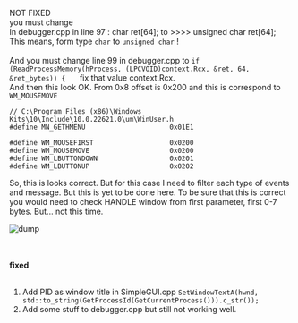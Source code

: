 NOT FIXED <br />
you must change<br />
In debugger.cpp in line 97 : char ret[64]; to >>>> unsigned char ret[64]; <br />
This means, form type ```char``` to ```unsigned char``` !
<br /><br />
And you must change line 99 in debugger.cpp to
```if (ReadProcessMemory(hProcess, (LPCVOID)context.Rcx, &ret, 64, &ret_bytes)) {	```
fix that value context.Rcx.<br />
And then this look OK. From 0x8 offset is 0x200 and this is correspond to ```WM_MOUSEMOVE``` 
```
// C:\Program Files (x86)\Windows Kits\10\Include\10.0.22621.0\um\WinUser.h
#define MN_GETHMENU                     0x01E1

#define WM_MOUSEFIRST                   0x0200
#define WM_MOUSEMOVE                    0x0200
#define WM_LBUTTONDOWN                  0x0201
#define WM_LBUTTONUP                    0x0202
```
So, this is looks correct. But for this case I need to filter each type of events and message. But this is yet to be done here. To be sure that this is correct you would need to check HANDLE window from first parameter, first 0-7 bytes. But... not this time.

![dump](https://github.com/KarolDuracz/scratchpad/blob/main/Win32/Simple_debugger/demo4/5-11-2024-b/82%20-%205-11-2024%20-%20message%20is%20comming%20looks%20correct.png?raw=true)

<br /><br />
<b>fixed</b>
<br /><br />
1. Add PID as window title in SimpleGUI.cpp ```SetWindowTextA(hwnd, std::to_string(GetProcessId(GetCurrentProcess())).c_str());``` <br >
2. Add some stuff to debugger.cpp but still not working well.

